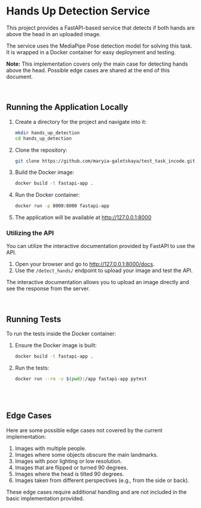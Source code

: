 # Hands Up Detection Service

This project provides a FastAPI-based service that detects if both hands are above the head in an uploaded image. 

The service uses the MediaPipe Pose detection model for solving this task.
It is wrapped in a Docker container for easy deployment and testing.

**Note:** This implementation covers only the main case for detecting hands above the head. Possible edge cases are shared at the end of this document.

<br>

## Running the Application Locally

1. Create a directory for the project and navigate into it:
   ```sh
   mkdir hands_up_detection
   cd hands_up_detection
   ```

2. Clone the repository:
    ```sh
   git clone https://github.com/maryia-galetskaya/test_task_incode.git
   ```

3. Build the Docker image:
    ```sh
    docker build -t fastapi-app .
    ```

4. Run the Docker container:
    ```sh
    docker run -p 8000:8000 fastapi-app
    ```

5. The application will be available at http://127.0.0.1:8000
### Utilizing the API
You can utilize the interactive documentation provided by FastAPI to use the API.

1. Open your browser and go to http://127.0.0.1:8000/docs.
2. Use the `/detect_hands/` endpoint to upload your image and test the API.

The interactive documentation allows you to upload an image directly and see the response from the server.

<br>

## Running Tests
To run the tests inside the Docker container:

1. Ensure the Docker image is built:
    ```sh
    docker build -t fastapi-app .
    ```

2. Run the tests:
    ```sh
    docker run --rm -v $(pwd):/app fastapi-app pytest
    ```

<br>
<br>

## Edge Cases

Here are some possible edge cases not covered by the current implementation:

1. Images with multiple people.
2. Images where some objects obscure the main landmarks.
3. Images with poor lighting or low resolution.
4. Images that are flipped or turned 90 degrees.
5. Images where the head is tilted 90 degrees.
6. Images taken from different perspectives (e.g., from the side or back).

These edge cases require additional handling and are not included in the basic implementation provided.